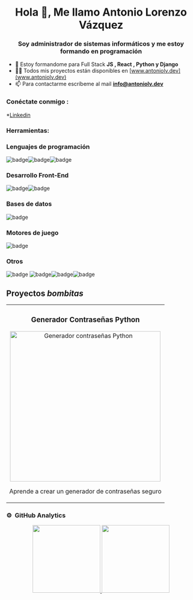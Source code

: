 <h1 align="center">Hola 👋, Me llamo Antonio Lorenzo Vázquez</h1>
<h3 align="center">Soy administrador de sistemas informáticos y me estoy formando en programación</h3>

- 🌱 Estoy formandome para Full Stack **JS , React , Python y Django**
- 👨‍💻 Todos mis proyectos están disponibles en [www.antoniolv.dev](www.antoniolv.dev)
- 📫 Para contactarme escríbeme al mail **info@antoniolv.dev**

<h3 align="left">Conéctate conmigo :</h3>
<p align="izquierda">
  
*[Linkedin](https://www.linkedin.com/in/antoniolv88)
<h3 alinear="izquierda">Herramientas:</h3>

<h3 align="izquierda">Lenguajes de programación</h3>
<img src="https://badges.aleen42.com/src/python.svg" alt="badge"/><img src="https://badges.aleen42.com/src/sharp.svg" alt="badge"/><img src="https://badges.aleen42.com/src/javascript.svg" alt="badge"/>
<h3 align="izquierda">Desarrollo Front-End</h3>
<img src="https://badges.aleen42.com/src/html5.svg" alt="badge"/><img src="https://badges.aleen42.com/src/css3.svg" alt="badge"/>
<h3 align="izquierda">Bases de datos</h3>
<img src="https://badges.aleen42.com/src/sqlite.svg" alt="badge"/>
<h3 align="izquierda">Motores de juego</h3>
<img src="https://badges.aleen42.com/src/unity.svg" alt="badge"/>
<h3 align="izquierda">Otros</h3>
<img src="https://badges.aleen42.com/src/linux.svg" alt="badge"/> <img src="https://badges.aleen42.com/src/git.svg" alt="badge"/><img src="https://badges.aleen42.com/src/jira.svg" alt="badge"/><img src="https://badges.aleen42.com/src/postman.svg" alt="badge"/>

## Proyectos *bombitas*
<table>
<tr>
<td width="100%">
<h3 align="center">Generador Contraseñas Python</h3>
<div align="center">
<a href="https://youtu.be/NGBjPrxeBWE?si=jPOHqE9Yczma6fKk" target="_blank"><img src="https://i.imgur.com/Jji0CIE.jpg" width="400" alt="Generador contraseñas Python"></a>

<p>Aprende a crear un generador de contraseñas seguro</strong>
</div>                                                                 
</td>
</table>

### ⚙️ &nbsp;GitHub Analytics

<p align="center">
<a href="https://github.com/ArisGuimera">
  <img height="180em" src="https://github-readme-stats-eight-theta.vercel.app/api?username=ArisGuimera&show_icons=true&theme=algolia&include_all_commits=true&count_private=true"/>
  <img height="180em" src="https://github-readme-stats-eight-theta.vercel.app/api/top-langs/?username=ArisGuimera&layout=compact&langs_count=8&theme=algolia"/>
</a>
</p>
